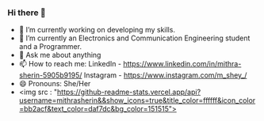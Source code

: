 ### Hi there 👋

- 🔭 I’m currently working on developing my skills.
- 🌱 I’m currently an Electronics and Communication Engineering student and a Programmer.
- 💬 Ask me about anything
- 📫 How to reach me: LinkedIn - https://www.linkedin.com/in/mithra-sherin-5905b9195/
                      Instagram - https://www.instagram.com/m_shey_/
- 😄 Pronouns: She/Her
- <img src : "https://github-readme-stats.vercel.app/api?username=mithrasherin&&show_icons=true&title_color=ffffff&icon_color=bb2acf&text_color=daf7dc&bg_color=151515">
